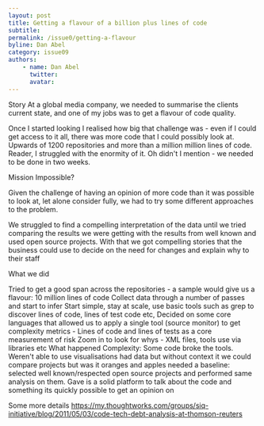 ```yaml
---
layout: post
title: Getting a flavour of a billion plus lines of code
subtitle: 
permalink: /issue0/getting-a-flavour
byline: Dan Abel
category: issue09
authors:
    - name: Dan Abel
      twitter: 
      avatar: 
---
```

Story
At a global media company, we needed to summarise the clients current state, and one of my jobs was to get a flavour of code quality. 

Once I started looking I realised how big that challenge was - even if I could get access to it all, there was more code that I could possibly look at. Upwards of 1200 repositories and more than a million million lines of code. Reader, I struggled with the enormity of it. Oh didn't I mention - we needed to be done in two weeks. 

Mission Impossible? 

Given the challenge of having an opinion of more code than it was possible to look at, let alone consider fully, we had to try some different approaches to the problem.

We struggled to find a compelling interpretation of the data until we tried comparing the results we were getting with the results from well known and used open source projects. With that we got compelling stories that the business could use to decide on the need for changes and explain why to their staff

What we did

Tried to get a good span across the repositories - a sample would give us a flavour: 10 million lines of code
Collect data through a number of passes and start to infer 
Start simple, stay at scale, use basic tools such as grep to discover lines of code, lines of test code etc, 
Decided on some core languages that allowed us to apply a single tool (source monitor) to get complexity metrics - Lines of code and lines of tests as a core measurement of risk
Zoom in to look for whys - XML files, tools use via libraries etc
What happened
Complexity: Some code broke the tools. Weren't able to use visualisations
had data but without context it we could compare projects but was it oranges and apples
needed a baseline: selected well known/respected open source projects and performed same analysis on them.
Gave is a solid platform to talk about the code and something its quickly possible to get an opinion on

Some more details
https://my.thoughtworks.com/groups/siq-initiative/blog/2011/05/03/code-tech-debt-analysis-at-thomson-reuters

